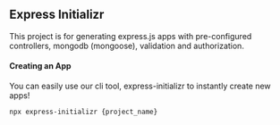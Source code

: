 ## Express Initializr

This project is for generating express.js apps with pre-configured controllers, mongodb (mongoose), validation and authorization.

#### Creating an App
You can easily use our cli tool, express-initializr to instantly create new apps!
```bash
npx express-initializr {project_name}
```
